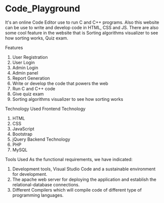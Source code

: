 # Code_Playground
 It's an online Code Editor use to run C and C++ programs. Also this website can be use to write and develop code in HTML, CSS and JS. There are also some cool feature in the website that is Sorting algorithms visualizer to see how sorting works, Quiz exam.

Features
1. User Registration
2. User Login
3. Admin Login
4. Admin panel
5. Report Generation
6. Write or develop the code that powers the web
7. Run C and C++ code
8. Give quiz exam
9. Sorting algorithms visualizer to see how sorting works

Technology Used
Frontend Technology
1. HTML
2. CSS
3. JavaScript
4. Bootstrap
5. jQuery
Backend Technology
1. PHP
2. MySQL

Tools Used
As the functional requirements, we have indicated: 
1) Development tools, Visual Studio Code and a sustainable environment for 
development. 
2) The apache web server for deploying the application and establish the 
relational-database connections. 
3) Different Compilers which will compile code of different type of programming 
languages.